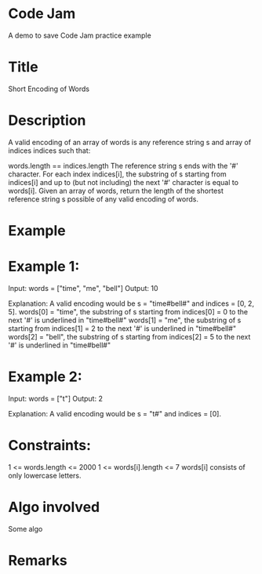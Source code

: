 # Code Jam
A demo to save Code Jam practice example

# Title
Short Encoding of Words

# Description
A valid encoding of an array of words is any reference string s and array of indices indices such that:

words.length == indices.length
The reference string s ends with the '#' character.
For each index indices[i], the substring of s starting from indices[i] and up to (but not including) the next '#' character is equal to words[i].
Given an array of words, return the length of the shortest reference string s possible of any valid encoding of words.


Example
=====================================
# Example 1:
Input: words = ["time", "me", "bell"]
Output: 10

Explanation: A valid encoding would be s = "time#bell#" and indices = [0, 2, 5].
words[0] = "time", the substring of s starting from indices[0] = 0 to the next '#' is underlined in "time#bell#"
words[1] = "me", the substring of s starting from indices[1] = 2 to the next '#' is underlined in "time#bell#"
words[2] = "bell", the substring of s starting from indices[2] = 5 to the next '#' is underlined in "time#bell#"

# Example 2:

Input: words = ["t"]
Output: 2

Explanation: A valid encoding would be s = "t#" and indices = [0].


# Constraints:

1 <= words.length <= 2000
1 <= words[i].length <= 7
words[i] consists of only lowercase letters.



# Algo involved
Some algo

# Remarks
